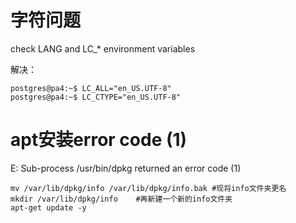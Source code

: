 # 字符问题

check LANG and LC_* environment variables



解决：

```
postgres@pa4:~$ LC_ALL="en_US.UTF-8"
postgres@pa4:~$ LC_CTYPE="en_US.UTF-8"
```



# apt安装error code (1)

E: Sub-process /usr/bin/dpkg returned an error code (1)

```
mv /var/lib/dpkg/info /var/lib/dpkg/info.bak #现将info文件夹更名
mkdir /var/lib/dpkg/info    #再新建一个新的info文件夹
apt-get update -y
```

